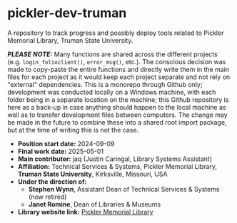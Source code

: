 # pickler-dev-truman
A repository to track progress and possibly deploy tools related to Pickler Memorial Library, Truman State University.

***PLEASE NOTE:*** Many functions are shared across the different projects (e.g. `login_folioclient()`, `error_msg()`, etc.). The conscious decision was made to copy-paste the entire functions and directly write them in the main files for each project as it would keep each project separate and not rely on "external" dependencies. This is a monorepo through Github only; development was conducted locally on a Windows machine, with each folder being in a separate location on the machine; this Github repository is here as a back-up in case anything should happen to the local machine as well as to transfer development files between computers. The change may be made in the future to combine these into a shared root import package, but at the time of writing this is not the case.

- **Position start date:** 2024-09-09
- **Final work date:** 2025-05-01
- **Main contributer:** jaq (Justin Caringal, Library Systems Assistant)
- **Affiliation:** Technical Services & Systems, Pickler Memorial Library, **Truman State University**, Kirksville, Missouri, USA
- **Under the direction of:**
  - **Stephen Wynn**, Assistant Dean of Technical Services & Systems (now retired)
  - **Janet Romine**, Dean of Libraries & Museums
- **Library website link:** [Pickler Memorial Library](https://library.truman.edu)
